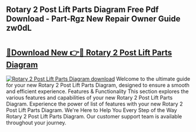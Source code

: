 ## Rotary 2 Post Lift Parts Diagram Free Pdf Download - Part-Rgz New Repair Owner Guide zw0dL

# <h2><a href="http://dfhw17j.blite.top/?on=Rotary+2+Post+Lift+Parts+Diagram">🔗Download New 👉🔴 Rotary 2 Post Lift Parts Diagram</a></h2>

[![Rotary 2 Post Lift Parts Diagram download](https://i.imgur.com/lujVjoI.png)](http://dfhw17j.blite.top/?on=Rotary+2+Post+Lift+Parts+Diagram)
Welcome to the ultimate guide for your new Rotary 2 Post Lift Parts Diagram, designed to ensure a smooth and efficient experience. Features & Functionality This section explores the various features and capabilities of your new Rotary 2 Post Lift Parts Diagram. Experience the power of list of features with your new Rotary 2 Post Lift Parts Diagram. We're Here to Help You Every Step of the Way Rotary 2 Post Lift Parts Diagram. Our customer support team is available throughout your journey.
